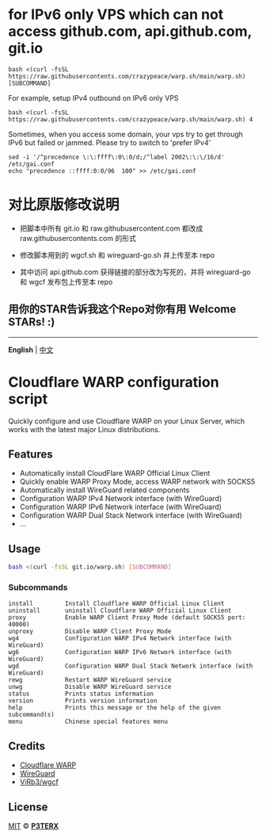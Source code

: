 # for IPv6 only VPS which can not access github.com, api.github.com, git.io
```
bash <(curl -fsSL https://raw.githubusercontents.com/crazypeace/warp.sh/main/warp.sh) [SUBCOMMAND]
```
For example, setup IPv4 outbound on IPv6 only VPS
```
bash <(curl -fsSL https://raw.githubusercontents.com/crazypeace/warp.sh/main/warp.sh) 4
```
Sometimes, when you access some domain, your vps try to get through IPv6 but failed or jammed.
Please try to switch to 'prefer IPv4'
```
sed -i '/^precedence \:\:ffff\:0\:0/d;/^label 2002\:\:\/16/d' /etc/gai.conf
echo "precedence ::ffff:0:0/96  100" >> /etc/gai.conf
```

# 对比原版修改说明
- 把脚本中所有 git.io 和 raw.githubusercontent.com 都改成 raw.githubusercontents.com 的形式

- 修改脚本用到的 wgcf.sh 和 wireguard-go.sh 并上传至本 repo

- 其中访问 api.github.com 获得链接的部分改为写死的，并将 wireguard-go 和 wgcf 发布包上传至本 repo

## 用你的STAR告诉我这个Repo对你有用 Welcome STARs! :)

---

**English** | [中文](https://p3terx.com/archives/cloudflare-warp-configuration-script.html)

# Cloudflare WARP configuration script

Quickly configure and use Cloudflare WARP on your Linux Server, which works with the latest major Linux distributions.

## Features

- Automatically install CloudFlare WARP Official Linux Client
- Quickly enable WARP Proxy Mode, access WARP network with SOCKS5
- Automatically install WireGuard related components
- Configuration WARP IPv4 Network interface (with WireGuard)
- Configuration WARP IPv6 Network interface (with WireGuard)
- Configuration WARP Dual Stack Network interface (with WireGuard)
- ...

## Usage

```bash
bash <(curl -fsSL git.io/warp.sh) [SUBCOMMAND]
```

### Subcommands

```
install         Install Cloudflare WARP Official Linux Client
uninstall       uninstall Cloudflare WARP Official Linux Client
proxy           Enable WARP Client Proxy Mode (default SOCKS5 port: 40000)
unproxy         Disable WARP Client Proxy Mode
wg4             Configuration WARP IPv4 Network interface (with WireGuard)
wg6             Configuration WARP IPv6 Network interface (with WireGuard)
wgd             Configuration WARP Dual Stack Network interface (with WireGuard)
rewg            Restart WARP WireGuard service
unwg            Disable WARP WireGuard service
status          Prints status information
version         Prints version information
help            Prints this message or the help of the given subcommand(s)
menu            Chinese special features menu
```

## Credits

- [Cloudflare WARP](https://1.1.1.1/)
- [WireGuard](https://www.wireguard.com/)
- [ViRb3/wgcf](https://github.com/ViRb3/wgcf)

## License

[MIT](https://github.com/P3TERX/warp.sh/blob/main/LICENSE) © **[P3TERX](https://p3terx.com/)**
